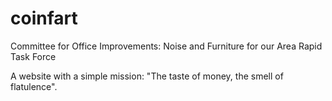 # coinfart
Committee for Office Improvements: Noise and Furniture for our Area Rapid Task Force 

A website with a simple mission: "The taste of money, the smell of flatulence".
